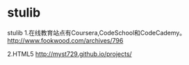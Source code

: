 # stulib
stulib
1.在线教育站点有Coursera,CodeSchool和CodeCademy。
  http://www.fookwood.com/archives/796

2.HTML5
http://myst729.github.io/projects/
